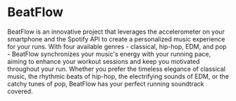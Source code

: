 # BeatFlow
BeatFlow is an innovative project that leverages the accelerometer on your smartphone and the Spotify API to create a personalized music experience for your runs. With four available genres - classical, hip-hop, EDM, and pop - BeatFlow synchronizes your music's energy with your running pace, aiming to enhance your workout sessions and keep you motivated throughout your run. Whether you prefer the timeless elegance of classical music, the rhythmic beats of hip-hop, the electrifying sounds of EDM, or the catchy tunes of pop, BeatFlow has your perfect running soundtrack covered.

